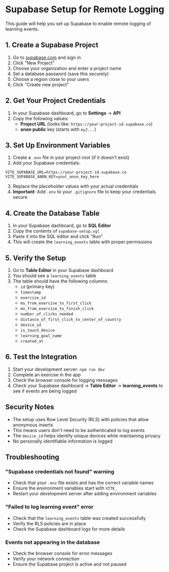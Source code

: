 # Supabase Setup for Remote Logging

This guide will help you set up Supabase to enable remote logging of learning events.

## 1. Create a Supabase Project

1. Go to [supabase.com](https://supabase.com) and sign in
2. Click "New Project"
3. Choose your organization and enter a project name
4. Set a database password (save this securely)
5. Choose a region close to your users
6. Click "Create new project"

## 2. Get Your Project Credentials

1. In your Supabase dashboard, go to **Settings** → **API**
2. Copy the following values:
   - **Project URL** (looks like: `https://your-project-id.supabase.co`)
   - **anon public** key (starts with `eyJ...`)

## 3. Set Up Environment Variables

1. Create a `.env` file in your project root (if it doesn't exist)
2. Add your Supabase credentials:

```env
VITE_SUPABASE_URL=https://your-project-id.supabase.co
VITE_SUPABASE_ANON_KEY=your_anon_key_here
```

3. Replace the placeholder values with your actual credentials
4. **Important**: Add `.env` to your `.gitignore` file to keep your credentials secure

## 4. Create the Database Table

1. In your Supabase dashboard, go to **SQL Editor**
2. Copy the contents of `supabase-setup.sql`
3. Paste it into the SQL editor and click "Run"
4. This will create the `learning_events` table with proper permissions

## 5. Verify the Setup

1. Go to **Table Editor** in your Supabase dashboard
2. You should see a `learning_events` table
3. The table should have the following columns:
   - `id` (primary key)
   - `timestamp`
   - `exercise_id`
   - `ms_from_exercise_to_first_click`
   - `ms_from_exercise_to_finish_click`
   - `number_of_clicks_needed`
   - `distance_of_first_click_to_center_of_country`
   - `device_id`
   - `is_touch_device`
   - `learning_goal_name`
   - `created_at`

## 6. Test the Integration

1. Start your development server: `npm run dev`
2. Complete an exercise in the app
3. Check the browser console for logging messages
4. Check your Supabase dashboard → **Table Editor** → **learning_events** to see if events are being logged

## Security Notes

- The setup uses Row Level Security (RLS) with policies that allow anonymous inserts
- This means users don't need to be authenticated to log events
- The `device_id` helps identify unique devices while maintaining privacy
- No personally identifiable information is logged

## Troubleshooting

### "Supabase credentials not found" warning
- Check that your `.env` file exists and has the correct variable names
- Ensure the environment variables start with `VITE_`
- Restart your development server after adding environment variables

### "Failed to log learning event" error
- Check that the `learning_events` table was created successfully
- Verify the RLS policies are in place
- Check the Supabase dashboard logs for more details

### Events not appearing in the database
- Check the browser console for error messages
- Verify your network connection
- Ensure the Supabase project is active and not paused 